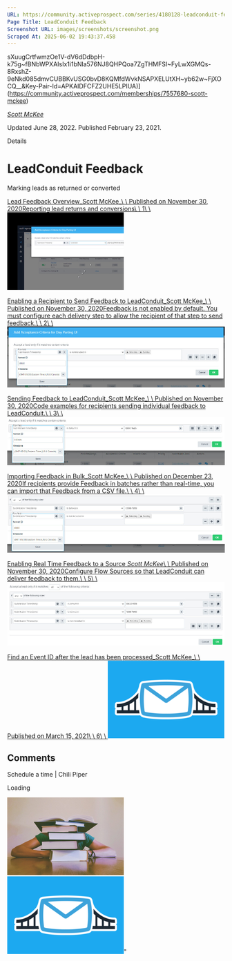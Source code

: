 ```yaml
---
URL: https://community.activeprospect.com/series/4180128-leadconduit-feedback
Page Title: LeadConduit Feedback
Screenshot URL: images/screenshots/screenshot.png
Scraped At: 2025-06-02 19:43:37.458
---
```

sXuugCrtfwmzOe1V-dV6dDdbpH-k75g~fBNbWPXAIsIx1i1bNla576NJ8QHPQoa7ZgTHMFSI~FyLwXGMQs-8RxshZ-9eNkd085dmvCUBBKvUSG0bvD8KQMfdWvkNSAPXELUtXH~yb62w~FjXOCQ__&Key-Pair-Id=APKAIDFCFZ2UHE5LPIUA)](https://community.activeprospect.com/memberships/7557680-scott-mckee)

[_Scott McKee_](https://community.activeprospect.com/memberships/7557680-scott-mckee)

Updated June 28, 2022. Published February 23, 2021.

Details

# LeadConduit Feedback

Marking leads as returned or converted

[Lead Feedback Overview_Scott McKee_\\
\\
Published on November 30, 2020Reporting lead returns and conversions\\
\\
1\\
\\
![](images/image-1.png)](https://community.activeprospect.com/series/4180128/posts/4096342-lead-feedback-overview)

[Enabling a Recipient to Send Feedback to LeadConduit_Scott McKee_\\
\\
Published on November 30, 2020Feedback is not enabled by default. You must configure each delivery step to allow the recipient of that step to send feedback.\\
\\
2\\
\\
![](images/image-2.png)](https://community.activeprospect.com/series/4180128/posts/4096395-enabling-a-recipient-to-send-feedback-to-leadconduit)

[Sending Feedback to LeadConduit_Scott McKee_\\
\\
Published on November 30, 2020Code examples for recipients sending individual feedback to LeadConduit.\\
\\
3\\
\\
![](images/image-3.png)](https://community.activeprospect.com/series/4180128/posts/4096909-sending-feedback-to-leadconduit)

[Importing Feedback in Bulk_Scott McKee_\\
\\
Published on December 23, 2020If recipients provide Feedback in batches rather than real-time, you can import that Feedback from a CSV file.\\
\\
4\\
\\
![](images/image-4.png)](https://community.activeprospect.com/series/4180128/posts/4117497-importing-feedback-in-bulk)

[Enabling Real Time Feedback to a Source _Scott McKee_\\
\\
Published on November 30, 2020Configure Flow Sources so that LeadConduit can deliver feedback to them.\\
\\
5\\
\\
![](images/image-5.png)](https://community.activeprospect.com/series/4180128/posts/4096811-enabling-real-time-feedback-to-a-source)

[Find an Event ID after the lead has been processed_Scott McKee_\\
\\
Published on March 15, 2021\\
\\
6\\
\\
![](images/image-6.png)](https://community.activeprospect.com/series/4180128/posts/4203581-find-an-event-id-after-the-lead-has-been-processed)

## Comments

Schedule a time \| Chili Piper

Loading

![](images/image-7.png)![](images/image-8.png)"
